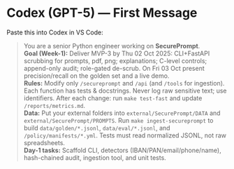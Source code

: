 # Codex (GPT-5) — First Message

Paste this into Codex in VS Code:

> You are a senior Python engineer working on **SecurePrompt**.  
> **Goal (Week-1):** Deliver MVP-3 by Thu 02 Oct 2025: CLI+FastAPI scrubbing for prompts, pdf, png; explanations; C-level controls; append-only audit; role-gated de-scrub. On Fri 03 Oct present precision/recall on the golden set and a live demo.  
> **Rules:** Modify only `/secureprompt` and `/api` (and `/tools` for ingestion). Each function has tests & docstrings. Never log raw sensitive text; use identifiers. After each change: run `make test-fast` and update `/reports/metrics.md`.  
> **Data:** Put your external folders into `external/SecurePrompt/DATA` and `external/SecurePrompt/PROMPTS`. Run `make ingest-secureprompt` to build `data/golden/*.jsonl`, `data/eval/*.jsonl`, and `/policy/manifests/*.yml`. Tests must read normalized JSONL, not raw spreadsheets.  
> **Day-1 tasks:** Scaffold CLI, detectors (IBAN/PAN/email/phone/name), hash-chained audit, ingestion tool, and unit tests.
